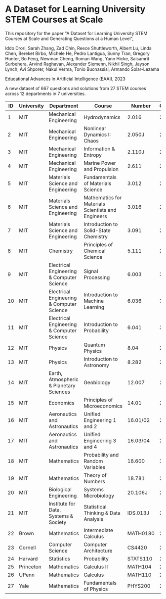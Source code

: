 # A Dataset for Learning University STEM Courses at Scale

This repository for the paper "A Dataset for Learning University STEM Courses at Scale and Generating Questions at a Human Level",

Iddo Drori, Sarah Zhang, Zad Chin, Reece Shuttleworth, Albert Lu, Linda Chen, Bereket Birbo, Michele He, Pedro Lantigua, Sunny Tran, Gregory Hunter, Bo Feng, Newman Cheng, Roman Wang, Yann Hicke, Saisamrit Surbehera, Arvind Raghavan, Alexander Siemenn, Nikhil Singh, Jayson Lynch, Avi Shporer, Nakul Verma, Tonio Buonassisi, Armando Solar-Lezama

Educational Advances in Artificial Intelligence (EAAI), 2023

A new dataset of 667 questions and solutions from 27 STEM courses across 12 departments in 7 universities.


| ID | University | Department                                | Course                                             | Number   | Questions      |
|----|------------|-------------------------------------------|----------------------------------------------------|----------|----------------|
| 1  | MIT        | Mechanical Engineering                    | Hydrodynamics                                      | 2.016    | 21             |
| 2  | MIT        | Mechanical Engineering                    | Nonlinear Dynamics I: Chaos                        | 2.050J   | 24             |
| 3  | MIT        | Mechanical Engineering                    | Information & Entropy                              | 2.110J   | 25             |
| 4  | MIT        | Mechanical Engineering                    | Marine Power and Propulsion                        | 2.611    | 27             |
| 5  | MIT        | Materials Science and Engineering         | Fundamentals of Materials Science                  | 3.012    | 25             |
| 6  | MIT        | Materials Science and Engineering         | Mathematics for Materials Scientists and Engineers | 3.016    | 25             |
| 7  | MIT        | Materials Science and Engineering         | Introduction to Solid-State Chemistry              | 3.091    | 25             |
| 8  | MIT        | Chemistry                                 | Principles of Chemical Science                     | 5.111    | 25             |
| 9  | MIT        | Electrical Engineering & Computer Science | Signal Processing                                  | 6.003    | 30             |
| 10 | MIT        | Electrical Engineering & Computer Science | Introduction to Machine Learning                   | 6.036    | 30             |
| 11 | MIT        | Electrical Engineering & Computer Science | Introduction to Probability                        | 6.041    | 30             |
| 12 | MIT        | Physics                                   | Quantum Physics                                    | 8.04     | 23             |
| 13 | MIT        | Physics                                   | Introduction to Astronomy                          | 8.282    | 20             |
| 14 | MIT        | Earth, Atmospheric & Planetary Sciences   | Geobiology                                         | 12.007   | 25             |
| 15 | MIT        | Economics                                 | Principles of Microeconomics                       | 14.01    | 29             |
| 16 | MIT        | Aeronautics and Astronautics              | Unified Engineering 1 and 2                        | 16.01/02 | 25             |
| 17 | MIT        | Aeronautics and Astronautics              | Unified Engineering 3 and 4                        | 16.03/04 | 21             |
| 18 | MIT        | Mathematics                               | Probability and Random Variables                   | 18.600   | 30             |
| 19 | MIT        | Mathematics                               | Theory of Numbers                                  | 18.781   | 20             |
| 20 | MIT        | Biological Engineering                    | Systems Microbiology                               | 20.106J  | 25             |
| 21 | MIT        | Institute for Data, Systems & Society     | Statistical Thinking & Data Analysis               | IDS.013J | 23             |
| 22 | Brown      | Mathematics                               | Intermediate Calculus                              | MATH0180 | 25             |
| 23 | Cornell    | Computer Science                          | Computer Architecture                              | CS4420   | 20             |
| 24 | Harvard    | Statistics                                | Probability                                        | STATS110 | 20             |
| 25 | Princeton  | Mathematics                               | Calculus II                                        | MATH104  | 25             |
| 26 | UPenn      | Mathematics                               | Calculus                                           | MATH110  | 24             |
| 27 | Yale       | Mathematics                               | Fundamentals of Physics                            | PHYS200  | 25             |

